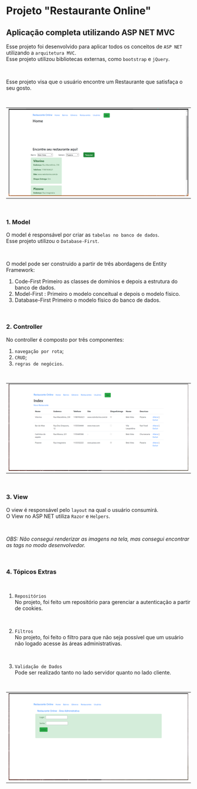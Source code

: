 # Projeto "Restaurante Online"

## Aplicação completa utilizando ASP NET MVC

Esse projeto foi desenvolvido para aplicar todos os conceitos de `ASP NET` utilizando a `arquitetura MVC`.
<br>
Esse projeto utilizou bibliotecas externas, como `bootstrap` e `jQuery`.

<br>

Esse projeto visa que o usuário encontre um Restaurante que satisfaça o seu gosto.

<br>

<table><tr><td>
  <img src="/uploads/foto3.png" />
</td></tr></table>

<br>

### 1. Model

O model é responsável por criar as `tabelas no banco de dados`. 
<br>
Esse projeto utilizou o `Database-First`.

<br>

O model pode ser construido a partir de três abordagens de Entity Framework:
<br>

  1. Code-First
    Primeiro as classes de domínios e depois a estrutura do banco de dados.
  2. Model-First :
    Primeiro o modelo conceitual e depois o modelo físico.
  3. Database-First 
    Primeiro o modelo físico do banco de dados.
  
<br>

### 2. Controller

No controller é composto por três componentes:
  1. `navegação por rota`;
  2. `CRUD`;
  3. `regras de negócios`.
  
<br>

<table><tr><td>
  <img src="/uploads/foto2.png" />
</td></tr></table>

<br>

### 3. View

O view é responsável pelo `layout` na qual o usuário consumirá.
<br>
O View no ASP NET utiliza `Razor` e `Helpers`.

<br>

_OBS: Não consegui renderizar as imagens na tela, mas consegui encontrar as tags no modo desenvolvedor._

<br>

### 4. Tópicos Extras

<br>

  1. `Repositórios`
    <br>
    No projeto, foi feito um repositório para gerenciar a autenticação a partir de cookies.
  
  <br>
  
  2. `Filtros`
    <br>
    No projeto, foi feito o filtro para que não seja possível que um usuário não logado acesse às áreas administrativas.
  
  <br>
  
  3. `Validação de Dados`
    <br>
    Pode ser realizado tanto no lado servidor quanto no lado cliente.

<br>

<table><tr><td>
  <img src="/uploads/foto4.png" />
</td></tr></table>

<br>
